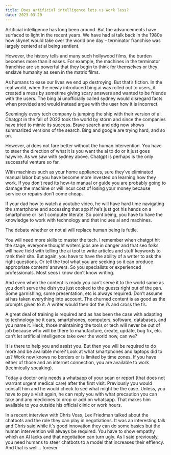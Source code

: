 ```yaml
---
title: Does artificial intelligence lets us work less?
date: 2023-03-20
---
```

Artificial intelligence has long been around. But the advancements have surfaced to light in the recent years. We have had ai talk back in the 1980s how skynet would take over the world one day – terminator franchise was largely centerd at ai being sentient.

However, the history tells and many such hollywood films, the burden becomes more than it eases. For example, the machines in the terminator franchise are so powerful that they begin to think for themselves or they enslave humanity as seen in the matrix films.

As humans to ease our lives we end up destroying. But that’s fiction. In the real world, when the newly introduced bing ai was rolled out to users, it created a mess by sometime giving scary answers and wanted to be friends with the users. The bing ai unofficially called sydney would disregard facts when provided and would instead argue with the user how it is incorrect.

Seemingly every tech company is jumping the ship with their version of ai. Chatgpt in the fall of 2022 took the world by storm and since the companies have tried to mimic its success. Brave search and ddg now shows summarized versions of the search. Bing and google are trying hard, and so on. 

However, ai does not fare better without the human intervention. You have to steer the direction of what it is you want the ai to do or it just goes haywire. As we saw with sydney above. Chatgpt is perhaps is the only successful venture so far.

With machines such as your home appliances, sure they’ve eliminated manual labor but you have become more invested on learning how they work. If you don’t read its how-to manual or guide you are probably going to damage the machine or will incur cost of losing your money because service or repairs don’t come cheap.

If your dad how to watch a youtube video, he will have hard time navigating the smartphone and accessing that app if he’s just got his hands on a smartphone or isn’t computer literate. So point being, you have to have the knowledge to work with technology and that inclues ai and machines.

The debate whether or not ai will replace human being is futile.

You will need more skills to master the tech. I remember when chatgpt hit the stage, everyone thought writers jobs are in danger and that seo folks will have field with telling the ai tool to write articles and stuff keywords to rank their site. But again, you have to have the ability of a writer to ask the right questions. Or tell the tool what you are seeking so it can produce appropriate content/ answers. So you specialists or experienced professionals. Most seos i know don’t know writing.

And even when the content is ready you can’t serve it to the world same as you don’t serve the dish you just cooked to the guests right out of the pan. Some garnishing, some presentation, etc is always required. Don’t assume ai has taken everything into account. The churned content is as good as the prompts given to it. A writer would then dot the i’s and cross the t’s.

A great deal of training is required and as has been the case with adapting to technology be it cars, smartphones, computers, software, databases, and you name it. Heck, those maintaining the tools or tech will never be out of job because who will be there to manufacture, create, update, bug fix, etc. can’t let artificial intelligence take over the world now, can we?

It is there to help you and assist you. But then you will be required to do more and be available more? Look at what smartphones and laptops did to us? Work now knows no borders or is limited by time zones. If you have either of those and an internet connection, you are available to work (technically speaking).

Today a doctor only needs a whatsapp of your scan or report (that does not warrant urgent medical care) after the first visit. Previously you would consult him and he would check to see what might be the case. Unless, you have to pay a visit again, he can reply you with what precaution you can take and any medicines to drop or add on whatsapp. That makes him available to you outside his official clinic or work hours.

In a recent interview with Chris Voss, Lex Friedman talked about the chatbots and the role they can play in negotiations. It was an interesting talk and Chris said while it's good innovation they can do some basics but the human intervention will always be required. You have to show empathy which an AI lacks and that negotiation can turn ugly. As I said previously, you need humans to steer chatbots to a model that increases their effiency. And that is well... forever.
